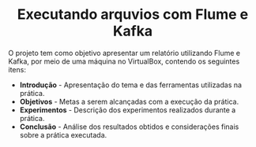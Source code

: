<h1 align="center">Executando arquvios com Flume e Kafka </h1>
<p>O projeto tem como objetivo apresentar um relatório utilizando Flume e Kafka, por meio de uma máquina no VirtualBox, contendo os seguintes itens:</p>
<ul>
  <li><strong>Introdução</strong> - Apresentação do tema e das ferramentas utilizadas na prática.</li>
  <li><strong>Objetivos</strong> - Metas a serem alcançadas com a execução da prática.</li>
  <li><strong>Experimentos</strong> - Descrição dos experimentos realizados durante a prática.</li>
  <li><strong>Conclusão</strong> - Análise dos resultados obtidos e considerações finais sobre a prática executada.</li>
</ul>
